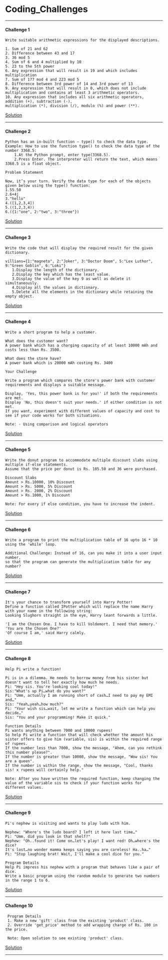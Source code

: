 # Coding_Challenges
---

#### Challenge 1

    Write suitable arithmetic expressions for the displayed descriptions.
    
    1. Sum of 21 and 62
    2. Difference between 43 and 17
    3. 36 mod 5
    4. Sum of 6 and 4 multiplied by 10
    5. 23 to the 5th power
    6. Any expression that will result in 19 and which includes multiplication
    7. Sum of 177 mod 4 and 223 mod 5
    8. Difference between 3rd power of 14 and 3rd power of 13
    9. Any expression that will result in 0, which does not include multiplication and contains at least 3 arithmetic operators.
    10. Any expression that includes all six arithmetic operators, addition (+), subtraction (-), 
    multiplication (*), division (/), modulo (%) and power (**).

[Solution](Coding_Questions/Question_0001.py)

---
#### Challenge 2

    Python has an in-built function – type() to check the data type.
    Example: How to use the function type() to check the data type of the number 3368.5:
        1.At the Python prompt, enter type(3368.5).
        2.Press Enter. The interpreter will return the text, which means 3368.5 is a float object.
    
    Problem Statement

    Now, it’s your turn. Verify the data type for each of the objects given below using the type() function:
    1.55.50
    2.6+4j
    3."hello"
    4.([1,2,3,4])
    5.((1,2,3,4))
    6.({1:"one", 2:"two", 3:"three"})

[Solution](Coding_Questions/Question_0002.py)

---
#### Challenge 3

    Write the code that will display the required result for the given dictionary.
    
    villians={1:"magneto", 2:"Joker", 3:"Doctor Doom", 5:"Lex Luthor", 9:"Green Goblin", 6:"Loki"}
       1.Display the length of the dictionary.
       2.Display the key which has the least value.
       3.Display the value of the key 9 as well as delete it simultaneously.
       4.Display all the values in dictionary.
       5.Delete all the elements in the dictionary while retaining the empty object.
  
[Solution](Coding_Questions/Question_0003.py)

---
#### Challenge 4
    Write a short program to help a customer.

    What does the customer want?
    A power bank which has a charging capacity of at least 10000 mAh and costs less than Rs. 3500.

    What does the store have?
    A power bank which is 20000 mAh costing Rs. 3400

    Your Challenge

    Write a program which compares the store's power bank with customer requirements and displays a suitable message.

    Display, 'Yes, this power bank is for you!' if both the requirements are met.
    Display 'No, this doesn't suit your needs.' if either condition is not met.
    If you want, experiment with different values of capacity and cost to see if your code works for both situations.
    
    Note: - Using comparison and logical operators
  
[Solution](Coding_Questions/Question_0004.py)

---
#### Challenge 5
    Write the donut program to accommodate multiple discount slabs using multiple if-else statements. 
    Assume that the price per donut is Rs. 105.50 and 36 were purchased.

    Discount Slabs
    Amount > Rs.10000, 10% Discount
    Amount > Rs. 5000, 5% Discount
    Amount > Rs. 2000, 2% Discount
    Amount > Rs.1000, 1% Discount

    Note: For every if else condition, you have to increase the indent.
  
[Solution](Coding_Questions/Question_0005.py)

---
#### Challenge 6
    Write a program to print the multiplication table of 16 upto 16 * 10 using the 'while' loop.

    Additional Challenge: Instead of 16, can you make it into a user input number,
    so that the program can generate the multiplication table for any number?
  
[Solution](Coding_Questions/Question_0006.py)

---
#### Challenge 7
    It's your chance to transform yourself into Harry Potter! 
    Define a function called IPotter which will replace the name Harry with your name in the following string:
    Looking Slughorn straight in the eye, Harry leant forwards a little.
    
    'I am the Chosen One. I have to kill Voldemort. I need that memory.'
    'You are the Chosen One?'
    'Of course I am,' said Harry calmly.
  
[Solution](Coding_Questions/Question_0007.py)

---
#### Challenge 8
    Help Pi write a function!

    Pi is in a dilemma. He needs to borrow money from his sister but doesn't want to tell her exactly how much he needs.
    Pi: "Hey sis. You're looking cool today!"
    Sis:"What's up Pi…what do you want?"
    Pi: "Umm, actually I am running short of cash…I need to pay my EMI and…"
    Sis: "Yeah…yeah…how much?"
    Pi: "Your wish sis…wait, let me write a function which can help you decide…"
    Sis: "You and your programming! Make it quick."

    Function Details
    Pi wants anything between 7000 and 10000 rupees! 
    So help Pi write a function that will check whether the amount his sister offers to give him (variable, sis) is within the required range of rupees.
    If the number less than 7000, show the message, "Ahem, can you rethink this number please?".
    If the number is greater than 10000, show the message, "Wow sis! You are a queen".
    If the number is within the range, show the message, "Cool, thanks sis! x rupees will certainly help."

    Note: After you have written the required function, keep changing the value of the variable sis to check if your function works for different values.
  
[Solution](Coding_Questions/Question_0008.py)

---
#### Challenge 9
    Pi's nephew is visiting and wants to play ludo with him.

    Nephew: "Where's the ludo board? I left it here last time…"
    Pi: "Umm, did you look in that shelf?"
    Nephew: "Oh..found it! Come on…let's play! I want red! Oh…where's the dice? 
    It's lost…no wonder mamma keeps saying you are careless! Ha..ha…"
    Pi: "Stop laughing brat! Wait, I'll make a cool dice for you."

    Program Details
    Help Pi impress his nephew with a program that behaves like a pair of dice. 
    Write a basic program using the random module to generate two numbers in the range 1 to 6.
  
[Solution](Coding_Questions/Question_0009.py)

---
#### Challenge 10
     Program Details
     1. Make a new 'gift' class from the existing 'product' class.
     2. Override 'get_price' method to add wrapping charge of Rs. 100 in the price.
     
     Note: Open solution to see existing 'product' class.
  
[Solution](Coding_Questions/Question_0010.py)

---
